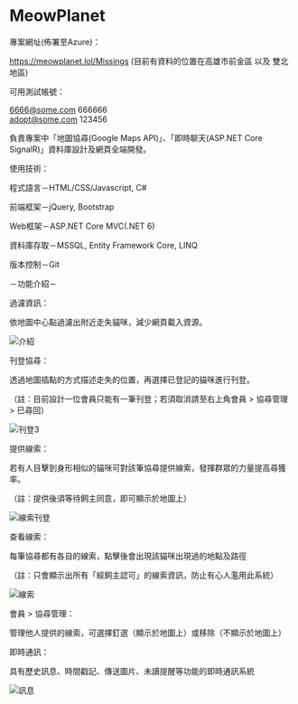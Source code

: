 # MeowPlanet

專案網址(佈署至Azure)：

https://meowplanet.lol/Missings (目前有資料的位置在高雄市前金區 以及 雙北地區)

可用測試帳號：

6666@some.com 666666           
adopt@some.com 123456



負責專案中「地圖協尋(Google Maps API)」、「即時聊天(ASP.NET Core SignalR)」資料庫設計及網頁全端開發。

使用技術：

程式語言－HTML/CSS/Javascript, C#

前端框架－jQuery, Bootstrap

Web框架－ASP.NET Core MVC(.NET 6)

資料庫存取－MSSQL, Entity Framework Core, LINQ

版本控制－Git

－功能介紹－

過濾資訊：

依地圖中心點過濾出附近走失貓咪，減少網頁載入資源。

![介紹](https://user-images.githubusercontent.com/103472129/183888915-261614de-2bec-4a56-a58e-98b17739f305.gif)


刊登協尋：

透過地圖插點的方式描述走失的位置，再選擇已登記的貓咪進行刊登。

（註：目前設計一位會員只能有一筆刊登；若須取消請至右上角會員 > 協尋管理 > 已尋回）

![刊登3](https://user-images.githubusercontent.com/103472129/183888066-b816bc78-de34-4c7e-932a-c3db6912f4f4.gif)


提供線索：

若有人目擊到身形相似的貓咪可對該筆協尋提供線索，發揮群眾的力量提高尋獲率。

（註：提供後須等待飼主同意，即可顯示於地圖上）

![線索刊登](https://user-images.githubusercontent.com/103472129/183889713-8f9353c2-928e-45e3-b86d-e64520b24082.gif)


查看線索：

每筆協尋都有各自的線索，點擊後會出現該貓咪出現過的地點及路徑

（註：只會顯示出所有「經飼主認可」的線索資訊，防止有心人濫用此系統）

![線索](https://user-images.githubusercontent.com/103472129/183890359-7308aac5-fd09-45db-b897-907682d4f236.gif)


會員 > 協尋管理：

管理他人提供的線索，可選擇釘選（顯示於地圖上）或移除（不顯示於地圖上）

即時通訊：

具有歷史訊息、時間戳記、傳送圖片、未讀提醒等功能的即時通訊系統

![訊息](https://user-images.githubusercontent.com/103472129/183891579-49efc521-4332-4170-aae4-9c26a99f3d7f.gif)

